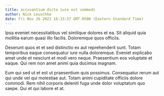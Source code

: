 ```yaml
---
title: accusantium dicta iure est commodi
author: Nick Leuschke
date: Fri Nov 26 2021 16:33:57 GMT-0500 (Eastern Standard Time)
---
```

Ipsa eveniet necessitatibus vel similique dolores et ea. Sit aliquid quia mollitia earum quasi illo facilis. Doloremque quos officiis.

 Deserunt quos et et sed distinctio ex aut reprehenderit sunt. Totam temporibus eaque consequatur iure nulla doloremque. Eveniet explicabo amet unde et nesciunt et modi vero neque. Praesentium eos voluptate et eaque. Qui rem non amet animi quia ducimus magnam.

 Eum qui sed ut et est ut praesentium quis possimus. Consequatur rerum aut qui unde vel qui molestiae aut. Totam animi cupiditate officiis dolore commodi. Rem nihil corporis deleniti fuga unde dolor voluptatum quo saepe. Qui et qui labore et at.